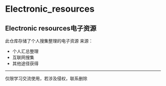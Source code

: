 # Electronic_resources
Electronic resources电子资源
---
此仓库存储了个人搜集整理的电子资源
来源：
* 个人汇总整理
* 互联网搜集
* 其他途径获得

---
仅限学习交流使用，若涉及侵权，联系删除
